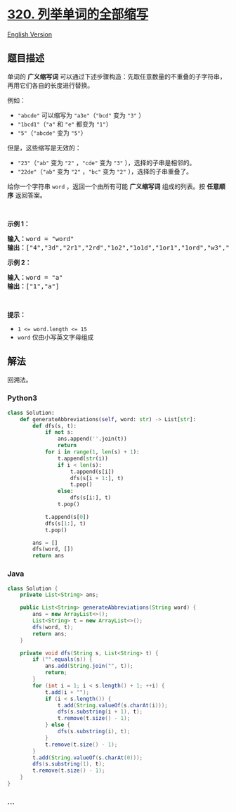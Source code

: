 # [320. 列举单词的全部缩写](https://leetcode-cn.com/problems/generalized-abbreviation)

[English Version](/solution/0300-0399/0320.Generalized%20Abbreviation/README_EN.md)

## 题目描述

<!-- 这里写题目描述 -->

<p>单词的 <strong>广义缩写词</strong> 可以通过下述步骤构造：先取任意数量的不重叠的子字符串，再用它们各自的长度进行替换。

例如：

- <code>"abcde"</code> 可以缩写为 <code>"a3e"</code>（<code>"bcd"</code> 变为 <code>"3"</code> ）
- <code>"1bcd1"</code>（<code>"a"</code> 和 <code>"e"</code> 都变为 <code>"1"</code>）
- <code>"5"</code>（<code>"abcde"</code> 变为 <code>"5"</code>）

但是，这些缩写是无效的：

- <code>"23"</code>（<code>"ab"</code> 变为 <code>"2"</code> ，<code>"cde"</code> 变为 <code>"3"</code> ），选择的子串是相邻的。
- <code>"22de"</code>（<code>"ab"</code> 变为 <code>"2"</code> ，<code>"bc"</code> 变为 <code>"2"</code> ），选择的子串重叠了。

</p>

<p>给你一个字符串 <code>word</code> ，返回一个由所有可能 <strong>广义缩写词</strong> 组成的列表。按 <strong>任意顺序</strong> 返回答案。</p>

<p> </p>

<p><strong>示例 1：</strong></p>

<pre>
<strong>输入：</strong>word = "word"
<strong>输出：</strong>["4","3d","2r1","2rd","1o2","1o1d","1or1","1ord","w3","w2d","w1r1","w1rd","wo2","wo1d","wor1","word"]
</pre>

<p><strong>示例 2：</strong></p>

<pre>
<strong>输入：</strong>word = "a"
<strong>输出：</strong>["1","a"]
</pre>

<p> </p>

<p><strong>提示：</strong></p>

<ul>
	<li><code>1 <= word.length <= 15</code></li>
	<li><code>word</code> 仅由小写英文字母组成</li>
</ul>

## 解法

回溯法。

<!-- 这里可写通用的实现逻辑 -->

<!-- tabs:start -->

### **Python3**

<!-- 这里可写当前语言的特殊实现逻辑 -->

```python
class Solution:
    def generateAbbreviations(self, word: str) -> List[str]:
        def dfs(s, t):
            if not s:
                ans.append(''.join(t))
                return
            for i in range(1, len(s) + 1):
                t.append(str(i))
                if i < len(s):
                    t.append(s[i])
                    dfs(s[i + 1:], t)
                    t.pop()
                else:
                    dfs(s[i:], t)
                t.pop()

            t.append(s[0])
            dfs(s[1:], t)
            t.pop()

        ans = []
        dfs(word, [])
        return ans
```

### **Java**

<!-- 这里可写当前语言的特殊实现逻辑 -->

```java
class Solution {
    private List<String> ans;

    public List<String> generateAbbreviations(String word) {
        ans = new ArrayList<>();
        List<String> t = new ArrayList<>();
        dfs(word, t);
        return ans;
    }

    private void dfs(String s, List<String> t) {
        if ("".equals(s)) {
            ans.add(String.join("", t));
            return;
        }
        for (int i = 1; i < s.length() + 1; ++i) {
            t.add(i + "");
            if (i < s.length()) {
                t.add(String.valueOf(s.charAt(i)));
                dfs(s.substring(i + 1), t);
                t.remove(t.size() - 1);
            } else {
                dfs(s.substring(i), t);
            }
            t.remove(t.size() - 1);
        }
        t.add(String.valueOf(s.charAt(0)));
        dfs(s.substring(1), t);
        t.remove(t.size() - 1);
    }
}
```

### **...**

```

```

<!-- tabs:end -->
